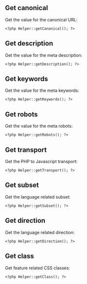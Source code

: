 Get canonical
-------------

Get the value for the canonical URL:

```
<?php Helper::getCanonical(); ?>
```


Get description
---------------

Get the value for the meta description:

```
<?php Helper::getDescription(); ?>
```


Get keywords
------------

Get the value for the meta keywords:

```
<?php Helper::getKeywords(); ?>
```


Get robots
----------

Get the value for the meta robots:

```
<?php Helper::getRobots(); ?>
```


Get transport
-------------

Get the PHP to Javascript transport:

```
<?php Helper::getTransport(); ?>
```


Get subset
----------

Get the language related subset:

```
<?php Helper::getSubset(); ?>
```


Get direction
-------------

Get the language related direction:

```
<?php Helper::getDirection(); ?>
```


Get class
---------

Get feature related CSS classes:

```
<?php Helper::getClass(); ?>
```